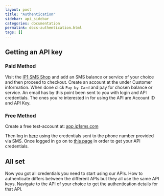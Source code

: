 ```yaml
---
layout: post
title: "Authentication"
sidebar: api_sidebar
categories: documentation
permalink: docs-authentication.html
tags: []
---
```


Getting an API key
------------------

### Paid Method

Visit the [IP1 SMS Shop](https://shop.ip1sms.com/#!/cart) and add an SMS balance or service of your choice and then proceed to checkout. Create an account at the  under Customer information. When done click ``Pay by Card`` and pay for chosen balance or service. An email has by this point been sent to you with login and API credentials. The ones you're interested in for using the API are Account ID and API Key.

### Free Method

Create a free test-account at:
[app.ip1sms.com](https://app.ip1sms.com/account/signup)

Then log in [here](https://app.ip1sms.com/login/) using the credentials sent to the phone number provided via SMS. Once logged in go on to [this page](https://app.ip1sms.com/settings/#api) in order to get your API credentials.

All set
--------

Now you got all credentials you need to start using our APIs. How to authenticate differs between the different APIs but they all use the same API keys.
Navigate to the API of your choice to get the authentication details for that API.
